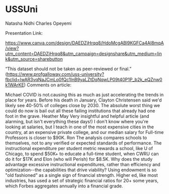 # USSUni

Natasha
Nidhi
Charles
Opeyemi

Presentation Link: 

https://www.canva.com/design/DAEDZjHrqq8/HdoMcgABl9KGFCa4Al8mqA/view?utm_content=DAEDZjHrqq8&utm_campaign=designshare&utm_medium=link&utm_source=sharebutton


“This dataset should not be taken as peer-reviewed or final.” (https://www.profgalloway.com/uss-university?fbclid=IwAR3vqNaJCmLo0fQc1lnB9yaLZtDqNqwLP09t40P1P_b2k_eQZnw0k1WArKE)
Comments on article:


Michael
COVID is not.causing this as much as just accelerating the trends in place for years. Before his death in January, Clayton Christensen said we'd likely see 40-50% of colleges close by 2030. The absolute worst thing we could do now is bail out all these failing institutions that already had one foot in the grave.
Heather May
Very insightful and helpful article (and alarming, but isn't everything these days!) I don't know where you're looking at salaries, but I teach in one of the most expensive cities in the country, at an expensive private college, and our median salary for Full-time Professors is closer to $90K.
Ron
The analysis compares schools to themselves, not to any verified or expected standards of performance. 
The instructional expenditure per student metric rewards a school, like U of Chicago, to spend $50K+ to educate a full-time student, when CWRU can do it for $17K and Elon (who will Perish) for $8.5K. Why does the study advantage excessive instructional expenditures, rather than efficiency and optimization--the capabilities that drive viability?
Using endowment is so "old fashioned" as a single sign of financial strength. Higher ed, like most industries, has used a set of strategic financial ratios for 20+ some years, which Forbes aggregates annually into a financial grade.
